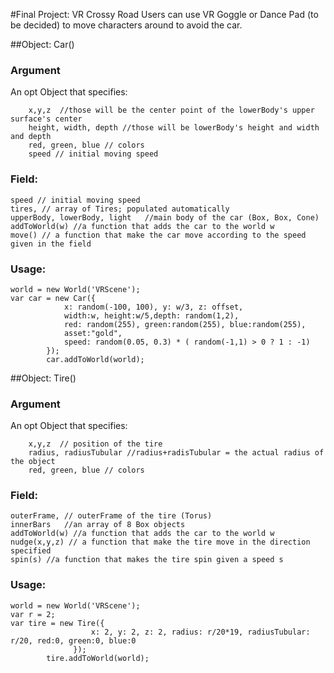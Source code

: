 #Final Project: VR Crossy Road
Users can use VR Goggle or Dance Pad (to be decided) to move characters around to avoid the car.


##Object: Car()
### Argument
An opt Object that specifies:
```
    x,y,z  //those will be the center point of the lowerBody's upper surface's center
    height, width, depth //those will be lowerBody's height and width and depth
    red, green, blue // colors
    speed // initial moving speed
```
### Field:
```
speed // initial moving speed
tires, // array of Tires; populated automatically
upperBody, lowerBody, light   //main body of the car (Box, Box, Cone)
addToWorld(w) //a function that adds the car to the world w
move() // a function that make the car move according to the speed given in the field
```
### Usage:
```
world = new World('VRScene');
var car = new Car({
            x: random(-100, 100), y: w/3, z: offset,
            width:w, height:w/5,depth: random(1,2),
            red: random(255), green:random(255), blue:random(255),
            asset:"gold",
            speed: random(0.05, 0.3) * ( random(-1,1) > 0 ? 1 : -1)
        });
        car.addToWorld(world);
```

##Object: Tire()
### Argument
An opt Object that specifies:
```
    x,y,z  // position of the tire
    radius, radiusTubular //radius+radisTubular = the actual radius of the object
    red, green, blue // colors
```
### Field:
```
outerFrame, // outerFrame of the tire (Torus)
innerBars   //an array of 8 Box objects
addToWorld(w) //a function that adds the car to the world w
nudge(x,y,z) // a function that make the tire move in the direction specified
spin(s) //a function that makes the tire spin given a speed s
```
### Usage:
```
world = new World('VRScene');
var r = 2;
var tire = new Tire({
                  x: 2, y: 2, z: 2, radius: r/20*19, radiusTubular: r/20, red:0, green:0, blue:0
              });
        tire.addToWorld(world);
```
